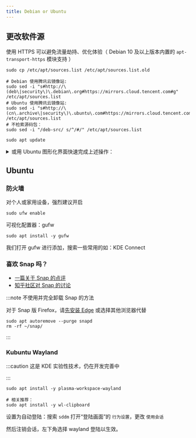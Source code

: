 ```yaml
---
title: Debian or Ubuntu
---
```


## 更改软件源

使用 HTTPS 可以避免流量劫持、优化体验（ Debian 10 及以上版本内置的 `apt-transport-https` 模块支持 ）

```shell
sudo cp /etc/apt/sources.list /etc/apt/sources.list.old

# Debian 使用腾讯云镜像站:
sudo sed -i "s#http://\(deb\|security\)\.debian\.org#https://mirrors.cloud.tencent.com#g" /etc/apt/sources.list
# Ubuntu 使用腾讯云镜像站:
sudo sed -i "s#http://\(cn\.archive\|security\)\.ubuntu\.com#https://mirrors.cloud.tencent.com#g" /etc/apt/sources.list
# 不检索源码包：
sudo sed -i "/deb-src/ s/^/#/" /etc/apt/sources.list

sudo apt update
```

<details className="let-details-to-yellow">
<summary>或用 Ubuntu 图形化界面快速完成上述操作：</summary>

1. 打开 “软件和更新” ( 搜索关键词 `sof` )，选择合适的下载源

   Ubuntu 下载 -> 下载自 ( 默认“中国的服务器”指的是 cn.archive.ubuntu.com )

2. 打开 “软件更新器” ( 搜索关键词 `upd` ) 更新系统

</details>

## Ubuntu

### 防火墙

对个人或家用设备，强烈建议开启

    sudo ufw enable

可视化配置器：gufw

    sudo apt install -y gufw

我们打开 gufw 进行添加，搜索一些常用的如：KDE Connect

### 喜欢 Snap 吗？

- [一篇关于 Snap 的点评](https://www.toutiao.com/article/6331388216112972033/)
- [知乎社区对 Snap 的讨论](https://www.zhihu.com/question/47514122)

:::note 不使用并完全卸载 Snap 的方法

对于 Snap 版 Firefox，请<a target="_blank" href="/docs/browser/edge-for-linux">先安装 Edge</a> 或选择其他浏览器代替

```shell
sudo apt autoremove --purge snapd
rm -rf ~/snap/
```

:::


### Kubuntu Wayland

:::caution 这是 KDE 实验性技术，仍在开发完善中

:::

```shell
sudo apt install -y plasma-workspace-wayland

# 相关推荐：
sudo apt install -y wl-clipboard
```

设置为自动登陆：搜索 `sddm` 打开“登陆画面”的 `行为设置`，更改 `使用会话`

然后注销会话，左下角选择 wayland 登陆以生效。
